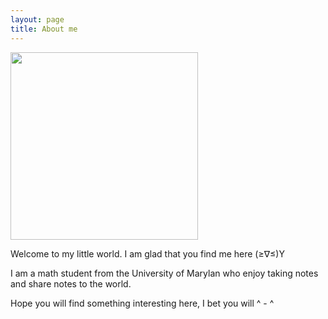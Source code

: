 ```yaml
---
layout: page
title: About me
---
```


<img src="{{ '/pics/IMG_0621.jpg' | relative_url }}" width="300px">

Welcome to my little world.  I am glad that you find me here (≥∇≤)Y

I am a math student from the University of Marylan who enjoy taking notes and share notes to the world.

Hope you will find something interesting here, I bet you will ^ - ^

